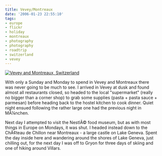 ```yaml
---
title: Vevey/Montreaux
date: '2006-01-23 22:55:10'
tags:
- europe
- flickr
- holiday
- montreaux
- photography
- photography
- roadtrip
- switzerland
- vevey
---
```


<a href="http://flickr.com/photos/jufemaiz/sets/1766440/"><img alt="Vevey and Montreaux, Switzerland" title="Vevey and Montreaux, Switzerland" src="http://static.flickr.com/33/95106294_ef1d99be45.jpg" /></a>

With only a Sunday and Monday to spend in Vevey and Montreaux there was never going to be much to see. I arrived in Vevey at dusk and found almost all restaurants closed, so headed to the local "supermarket" (really no bigger than a corner shop) to grab some supplies (pasta + pasta sauce + parmesan) before heading back to the hostel kitchen to cook dinner. Quiet night ensued following the rather large one had the previous night in MÃ¼nchen.

Next day I attempted to visit the NestlÃ© food museum, but as with most things in Europe on Mondays, it was shut. I headed instead down to the ChÃ¢teau de Chillon near Montreaux - a large castle on Lake Geneva. Spent the day inside here and wandering around the shores of Lake Geneva, just chilling out, for the next day I was off to Gryon for three days of skiing and one of hiking around Villars.
